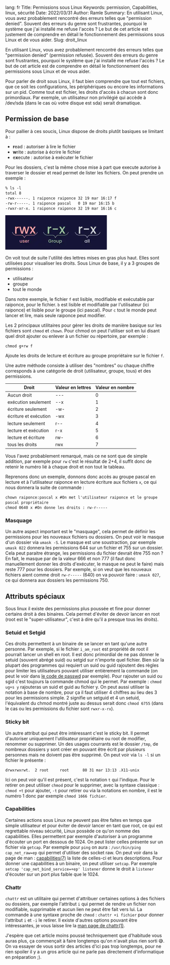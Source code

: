 lang: fr
Title: Permissions sous Linux
Keywords: permission, Capabilities, linux, sécurité
Date: 2022/03/31
Author: Ramle
Summary: En utilisant Linux, vous avez probablement rencontré des erreurs telles que "permission denied". Souvent des erreurs du genre sont frustrantes, pourquoi le système que j'ai installé me refuse l'accès ? Le but de cet article est justement de comprendre en détail le fonctionnement des permissions sous Linux et de vous aider.
Slug: droit_linux

En utilisant Linux, vous avez probablement rencontré des erreurs telles que "permission denied" (permission refusée). Souvent des erreurs du genre sont frustrantes, pourquoi le système que j'ai installé me refuse l'accès ? Le but de cet article est de comprendre en détail le fonctionnement des permissions sous Linux et de vous aider.

Pour parler de droit sous Linux, il faut bien comprendre que tout est fichiers, que ce soit les configurations, les périphériques ou encore les informations sur un pid. Comme tout est fichier, les droits d'accès à chacun sont donc primordiaux. Par exemple, un utilisateur non privilégié qui accède à /dev/sda (dans le cas où votre disque est sda) serait dramatique.

## Permission de base
Pour pallier à ces soucis, Linux dispose de droits plutôt basiques se limitant à :

- **r**ead : autoriser à lire le fichier
- **w**rite : autorise à écrire le fichier
- e**x**ecute : autorise à exécuter le fichier

Pour les dossiers, c'est la même chose mise à part que execute autorise à traverser le dossier et read permet de lister les fichiers.
On peut prendre un exemple :

```
% ls -l
total 8
-rwx------. 1 raiponce raiponce 32 19 mar 16:17 f
-rw-r-----. 1 raiponce pascal   0 19 mar 16:15 b
-rwxr-xr-x. 1 raiponce raiponce 32 19 mar 16:16 c
```
![Notation droit linux](/static/img/droit_linux/perm_notation.webp)

On voit tout de suite l'utilité des lettres mises en gras plus haut. Elles sont utilisées pour visualiser les droits. Sous Linux de base, il y a 3 groupes de permissions :

- utilisateur
- groupe
- tout le monde

Dans notre exemple, le fichier `f` est lisible, modifiable et exécutable par raiponce, pour le fichier. `b` est lisible et modifiable par l'utilisateur (ici raiponce) et lisible pour le groupe (ici pascal). Pour `c` tout le monde peut lancer et lire, mais seule raiponce peut modifier.

Les 2 principaux utilitaires pour gérer les droits de manière basique sur les fichiers sont `chmod` et `chown`. Pour chmod on peut l'utiliser soit en lui disant quel droit ajouter ou enlever à un fichier ou répertoire, par exemple :

```
chmod g+rw f
```
Ajoute les droits de lecture et écriture au groupe propriétaire sur le fichier `f`.

Une autre méthode consiste à utiliser des "nombres" ou chaque chiffre corresponds à une catégorie de droit (utilisateur, groupe, tous) et des permissions.

| Droit                 | Valeur en lettres | Valeur en nombre |
|-----------------------|-------------------|------------------|
| Aucun droit           | ---               | 0                |
| exécution seulement   | --x               | 1                |
| écriture seulement    | -w-               | 2                |
| écriture et exécution | -wx               | 3                |
| lecture seulement     | r--               | 4                |
| lecture et exécution  | r-x               | 5                |
| lecture et écriture   | rw-               | 6                |
| tous les droits       | rwx               | 7                |

Vous l'avez probablement remarqué, mais ce ne sont que de simple addition, par exemple pour `rw` c'est le résultat de 2+4, il suffit donc de retenir le numéro lié à chaque droit et non tout le tableau.

Reprenons donc un exemple, donnons donc accès au groupe pascal en lecture et à l'utilisateur raiponce en lecture écriture aux fichiers `x`, ce qui nous donnera la suite de commande :
```
chown raiponce:pascal x #On met l'utilisateur raiponce et le groupe pascal propriétaire
chmod 0640 x #On donne les droits : rw-r-----

```

### Masquage
Un autre aspect important est le  "masquage", cela permet de définir les permissions pour les nouveaux fichiers ou dossiers. On peut voir le masque d'un dossier via `umask -S`. Le masque est une soustraction, par exemple `umask 022` donnera les permissions 644 sur un fichier et 755 sur un dossier. Cela peut paraitre étrange, les permissions du fichier devrait être 755 non ? En fait, le masque par de la valeur 666 et non 777 (il faut donc manuellement donner les droits d'exécuter, le masque ne peut le faire) mais reste 777 pour les dossiers. Par exemple, si on veut que les nouveaux fichiers aient comme droit `rw-r-----` (640) on va pouvoir faire : `umask 027`, ce qui donnera aux dossiers les permissions 750.

## Attributs spéciaux
Sous linux il existe des permissions plus poussée et fine pour donner certains droit à des binaires. Cela permet d'éviter de devoir lancer en root (root est le "super-utilisateur", c'est à dire qu'il a presque tous les droits).

### Setuid et Setgid
Ces droits permettent à un binaire de se lancer en tant qu'une autre personne. Par exemple, si le fichier `i_am_root` est propriété de root il pourrait lancer un shell en root. Il est donc primordial de ne pas donner le setuid (souvent abrégé suid) ou setgid sur n'importe quel fichier. Bien sûr la plupart des programmes qui requiert un suid ou guid rajoutent des règles pour limiter les utilisateurs pouvant utiliser entièrement la commande (on peut le voir dans [le code de passwd](https://github.com/shadow-maint/shadow/blob/master/src/passwd.c) par exemple).
Pour rajouter un suid ou sgid c'est toujours la commande chmod qui le permet. Par exemple : `chmod ug+s y` rajouteras un suid et guid au fichier y. On peut aussi utiliser la notation à base de nombre, pour ça il faut utiliser 4 chiffres au lieu des 3 pour les permissions simple. 2 signifie un setguid et 4 un setuid, l'équivalent du chmod montré juste au dessus serait donc `chmod 6755` (dans le cas ou les permissions du fichier sont `rwxr-x-rx`).

### Sticky bit
Un autre attribut qui peut être intéressant c'est le sticky bit. Il permet d'autoriser uniquement l'utilisateur propriétaire ou root de modifier, renommer ou supprimer. Un des usages courrants est le dossier `/tmp`, de nombreux dossiers y sont créer en pouvant être écrit par plusieurs personnes mais ne doivent pas être supprimé. On peut voir via `ls -l` si un fichier le présente :

```
drwxrwxrwt.  2 root     root      80 31 mar 13:13 .X11-unix
```

Ici on peut voir qu'il est présent, c'est la notation `t` qui l'indique. Pour le retirer on peut  utiliser `chmod` pour le supprimer, avec la syntaxe classique : `chmod +t` pour ajouter, `-t` pour retirer ou via la notations en nombre, il est le numéro 1 donc par exemple `chmod 1666 fichier`.

### Capabilities
Certaines actions sous Linux ne peuvent pas être faites en temps que simple utilisateur et pour éviter de devoir lancer en tant que root, ce qui est regrettable niveau sécurité, Linux possède ce qu'on nomme des capabilities. Elles permettent par exemple d'autoriser à un programme d'écouter un port en dessous de 1024. On peut lister celles présente sur un fichier via `getcap`. Par exemple pour `ping` on aura : `/usr/bin/ping cap_net_raw=ep` qui permet d'utiliser des socket raw. On peut voir dans la page de man : [capabilities(7)](https://man.archlinux.org/man/capabilities.7) la liste de celles-ci et leurs descriptions. Pour donner une capabilities à un binaire, on peut utiliser `setcap`. Par exemple `setcap 'cap_net_bind_service=+ep' listener` donne le droit à `listener` d'écouter sur un port plus faible que le 1024.

### Chattr
`chattr` est un utilitaire qui permet d'attribuer certaines options à des fichiers ou dossiers, par exemple l'attribut `i` qui permet de rendre un fichier non modifiable, supprimable et aucun lien ne peut être fait vers lui. La commande à une syntaxe proche de `chmod` : `chattr +i fichier` pour donner l'attribut `i` et `-i` le retirer. Il existe d'autres options pouvant être intéressantes, je vous laisse lire la [man page de chattr(1)](https://man.archlinux.org/man/chattr.1.fr).

J'espère que cet article moins poussé techniquement que d'habitude vous auras plus, ça commençait à faire longtemps qu'on n'avait plus rien sorti 😅. On va essayer de vous sortir des articles d'ici pas trop longtemps, pour ne rien spoiler il y a un gros article qui ne parle pas directement d'informatique en préparation ;).
